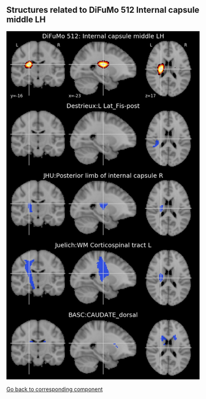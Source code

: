 


## Structures related to DiFuMo 512 Internal capsule middle LH

![377](377.jpg "Structures related to DiFuMo 512 Internal capsule middle LH")

[Go back to corresponding component](https://parietal-inria.github.io/DiFuMo/512/html/377.html)